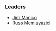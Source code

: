### Leaders
* [Jim Manico](mailto:jim@owasp.org)
* [Russ Memisyazici](https://www.linkedin.com/in/vtxmm/)
